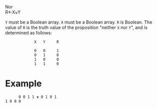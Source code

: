 <div class="heading">
  <div class="name">Nor</div>
  <div class="command">R←X⍱Y</div>
</div>

`Y` must be a Boolean array.  `X` must be a Boolean array.  `R` is Boolean.  The value of `R` is the truth value of the proposition "neither `X` nor `Y`", and is determined as follows:
```apl
             X   Y     R
      
             0   0     1
             0   1     0
             1   0     0
             1   1     0
```

# Example
```apl
      0 0 1 1 ⍱ 0 1 0 1
1 0 0 0
```
